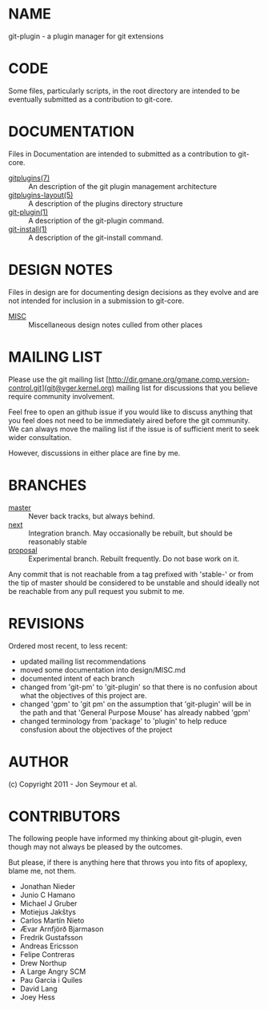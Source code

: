 NAME
====
git-plugin - a plugin manager for git extensions

CODE
====
Some files, particularly scripts, in the root directory are intended to be eventually submitted as a contribution to git-core.

DOCUMENTATION
=============
Files in Documentation are intended to submitted as a contribution to git-core.

<dl>
<dt><a href="/jonseymour/git-plugin/blob/master/Documentation/gitplugins.txt">gitplugins(7)</a></dt>
<dd>An description of the git plugin management architecture</dd>
<dt><a href="/jonseymour/git-plugin/blob/master/Documentation/gitplugins-layout.txt">gitplugins-layout(5)</a></dt>
<dd>A description of the plugins directory structure</dd>
<dt><a href="/jonseymour/git-plugin/blob/master/Documentation/git-plugin.txt">git-plugin(1)</a></dt>
<dd>A description of the git-plugin command.</dd>
<dt><a href="/jonseymour/git-plugin/blob/master/Documentation/git-install.txt">git-install(1)</a></dt>
<dd>A description of the git-install command.</dd>
</dl>

DESIGN NOTES
============
Files in design are for documenting design decisions as they evolve and are not
intended for inclusion in a submission to git-core.
<dl>
<dt><a href="design/MISC.md">MISC</a></dt>
<dd>Miscellaneous design notes culled from other places</dd>
</dl>

MAILING LIST
============
Please use the git mailing list [http://dir.gmane.org/gmane.comp.version-control.git](git@vger.kernel.org) mailing list 
for discussions that you believe require community involvement. 

Feel free to open an github issue if you would like to discuss anything that you feel does not need to be immediately 
aired before the git community. We can always move the mailing list if the issue is of sufficient merit to seek wider consultation.

However, discussions in either place are fine by me.

BRANCHES
========
<dl>
   <dt><a href="https://github.com/jonseymour/git-plugin/master">master</a></dt>
   <dd>Never back tracks, but always behind.</dd>
   <dt><a href="https://github.com/jonseymour/git-plugin/next">next</a></dt>
   <dd>Integration branch. May occasionally be rebuilt, but should be reasonably stable</dd>
   <dt><a href="https://github.com/jonseymour/git-plugin/proposal">proposal</a></dt>
   <dd>Experimental branch. Rebuilt frequently. Do not base work on it.</dd>
</dl>

Any commit that is not reachable from a tag prefixed with 'stable-' or from the tip of master 
should be considered to be unstable and should ideally not be reachable from any pull request you
submit to me.

REVISIONS
=========
Ordered most recent, to less recent:

* updated mailing list recommendations
* moved some documentation into design/MISC.md
* documented intent of each branch
* changed from 'git-pm' to 'git-plugin' so that there is no confusion about what the objectives of this project are.
* changed 'gpm' to 'git pm' on the assumption that 'git-plugin' will be in the path and that 'General Purpose Mouse' has already nabbed 'gpm'
* changed terminology from 'package' to 'plugin' to help reduce consfusion about the objectives of the project

AUTHOR
======
(c) Copyright 2011 - Jon Seymour et al.

CONTRIBUTORS
============
The following people have informed my thinking about git-plugin, even though may not always be pleased by the outcomes.

But please, if there is anything here that throws you into fits of apoplexy, blame me, not them.

* Jonathan Nieder
* Junio C Hamano
* Michael J Gruber
* Motiejus Jakštys
* Carlos Martín Nieto
* Ævar Arnfjörð Bjarmason
* Fredrik Gustafsson
* Andreas Ericsson
* Felipe Contreras
* Drew Northup
* A Large Angry SCM
* Pau Garcia i Quiles
* David Lang
* Joey Hess
